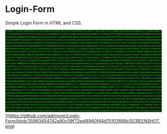 # Login-Form
Simple Login Form in HTML and CSS.

![Image Alt](https://github.com/adimonn/Matrix-Effect/blob/4e75f4a88d4ce6a249e8cc0e9f0b9074ba1339b3/SCREENSHOT.png)](https://github.com/adimonn/Login-Form/blob/35993454742a90c59f72eaf4940f44d75103f66b/SCREENSHOT.png)

